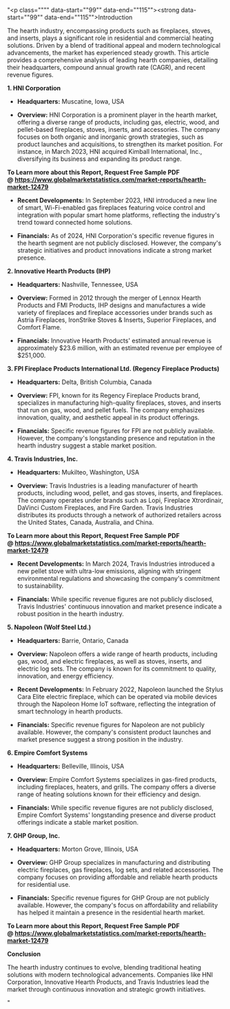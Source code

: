 "<p class="""" data-start=""99"" data-end=""115""><strong data-start=""99"" data-end=""115"">Introduction</strong></p>
<p class="""" data-start=""117"" data-end=""274""><span class=""relative -mx-px my-[-0.2rem] rounded px-px py-[0.2rem]"">The hearth industry, encompassing products such as fireplaces, stoves, and inserts, plays a significant role in residential and commercial heating solutions.</span> <span class=""relative -mx-px my-[-0.2rem] rounded px-px py-[0.2rem]"">Driven by a blend of traditional appeal and modern technological advancements, the market has experienced steady growth.</span> <span class=""relative -mx-px my-[-0.2rem] rounded px-px py-[0.2rem]"">This article provides a comprehensive analysis of leading hearth companies, detailing their headquarters, compound annual growth rate (CAGR), and recent revenue figures.</span></p>
<p class="""" data-start=""276"" data-end=""298""><strong data-start=""276"" data-end=""298"">1. HNI Corporation</strong></p>
<ul data-start=""300"" data-end=""916"">
<li class="""" data-start=""300"" data-end=""401"">
<p class="""" data-start=""302"" data-end=""401""><strong data-start=""302"" data-end=""319"">Headquarters:</strong> <span class=""relative -mx-px my-[-0.2rem] rounded px-px py-[0.2rem]"">Muscatine, Iowa, USA</span></p>
</li>
<li class="""" data-start=""402"" data-end=""619"">
<p class="""" data-start=""404"" data-end=""619""><strong data-start=""404"" data-end=""417"">Overview:</strong> <span class=""relative -mx-px my-[-0.2rem] rounded px-px py-[0.2rem]"">HNI Corporation is a prominent player in the hearth market, offering a diverse range of products, including gas, electric, wood, and pellet-based fireplaces, stoves, inserts, and accessories.</span> <span class=""relative -mx-px my-[-0.2rem] rounded px-px py-[0.2rem]"">The company focuses on both organic and inorganic growth strategies, such as product launches and acquisitions, to strengthen its market position.</span> <span class=""relative -mx-px my-[-0.2rem] rounded px-px py-[0.2rem]"">For instance, in March 2023, HNI acquired Kimball International, Inc., diversifying its business and expanding its product range.</span> </p>
</li>
</ul>
<p><strong>To Learn more about this Report, Request Free Sample PDF @&nbsp;<a href=""https://www.globalmarketstatistics.com/market-reports/hearth-market-12479"">https://www.globalmarketstatistics.com/market-reports/hearth-market-12479</a></strong></p>
<ul data-start=""300"" data-end=""916"">
<li class="""" data-start=""620"" data-end=""772"">
<p class="""" data-start=""622"" data-end=""772""><strong data-start=""622"" data-end=""646"">Recent Developments:</strong> <span class=""relative -mx-px my-[-0.2rem] rounded px-px py-[0.2rem]"">In September 2023, HNI introduced a new line of smart, Wi-Fi-enabled gas fireplaces featuring voice control and integration with popular smart home platforms, reflecting the industry's trend toward connected home solutions.</span></p>
</li>
<li class="""" data-start=""773"" data-end=""916"">
<p class="""" data-start=""775"" data-end=""916""><strong data-start=""775"" data-end=""790"">Financials:</strong> <span class=""relative -mx-px my-[-0.2rem] rounded px-px py-[0.2rem]"">As of 2024, HNI Corporation's specific revenue figures in the hearth segment are not publicly disclosed.</span> <span class=""relative -mx-px my-[-0.2rem] rounded px-px py-[0.2rem]"">However, the company's strategic initiatives and product innovations indicate a strong market presence.</span></p>
</li>
</ul>
<p class="""" data-start=""918"" data-end=""957""><strong data-start=""918"" data-end=""957"">2. Innovative Hearth Products (IHP)</strong></p>
<ul data-start=""959"" data-end=""1350"">
<li class="""" data-start=""959"" data-end=""1064"">
<p class="""" data-start=""961"" data-end=""1064""><strong data-start=""961"" data-end=""978"">Headquarters:</strong> <span class=""relative -mx-px my-[-0.2rem] rounded px-px py-[0.2rem]"">Nashville, Tennessee, USA</span></p>
</li>
<li class="""" data-start=""1065"" data-end=""1206"">
<p class="""" data-start=""1067"" data-end=""1206""><strong data-start=""1067"" data-end=""1080"">Overview:</strong> <span class=""relative -mx-px my-[-0.2rem] rounded px-px py-[0.2rem]"">Formed in 2012 through the merger of Lennox Hearth Products and FMI Products, IHP designs and manufactures a wide variety of fireplaces and fireplace accessories under brands such as Astria Fireplaces, IronStrike Stoves &amp; Inserts, Superior Fireplaces, and Comfort Flame.</span>&nbsp;</p>
</li>
<li class="""" data-start=""1207"" data-end=""1350"">
<p class="""" data-start=""1209"" data-end=""1350""><strong data-start=""1209"" data-end=""1224"">Financials:</strong> <span class=""relative -mx-px my-[-0.2rem] rounded px-px py-[0.2rem]"">Innovative Hearth Products' estimated annual revenue is approximately $23.6 million, with an estimated revenue per employee of $251,000.</span></p>
</li>
</ul>
<p class="""" data-start=""1352"" data-end=""1429""><strong data-start=""1352"" data-end=""1429"">3. FPI Fireplace Products International Ltd. (Regency Fireplace Products)</strong></p>
<ul data-start=""1431"" data-end=""1822"">
<li class="""" data-start=""1431"" data-end=""1536"">
<p class="""" data-start=""1433"" data-end=""1536""><strong data-start=""1433"" data-end=""1450"">Headquarters:</strong> <span class=""relative -mx-px my-[-0.2rem] rounded px-px py-[0.2rem]"">Delta, British Columbia, Canada</span></p>
</li>
<li class="""" data-start=""1537"" data-end=""1678"">
<p class="""" data-start=""1539"" data-end=""1678""><strong data-start=""1539"" data-end=""1552"">Overview:</strong> <span class=""relative -mx-px my-[-0.2rem] rounded px-px py-[0.2rem]"">FPI, known for its Regency Fireplace Products brand, specializes in manufacturing high-quality fireplaces, stoves, and inserts that run on gas, wood, and pellet fuels.</span> <span class=""relative -mx-px my-[-0.2rem] rounded px-px py-[0.2rem]"">The company emphasizes innovation, quality, and aesthetic appeal in its product offerings.</span></p>
</li>
<li class="""" data-start=""1679"" data-end=""1822"">
<p class="""" data-start=""1681"" data-end=""1822""><strong data-start=""1681"" data-end=""1696"">Financials:</strong> <span class=""relative -mx-px my-[-0.2rem] rounded px-px py-[0.2rem]"">Specific revenue figures for FPI are not publicly available.</span> <span class=""relative -mx-px my-[-0.2rem] rounded px-px py-[0.2rem]"">However, the company's longstanding presence and reputation in the hearth industry suggest a stable market position.</span></p>
</li>
</ul>
<p class="""" data-start=""1824"" data-end=""1854""><strong data-start=""1824"" data-end=""1854"">4. Travis Industries, Inc.</strong></p>
<ul data-start=""1856"" data-end=""2440"">
<li class="""" data-start=""1856"" data-end=""1961"">
<p class="""" data-start=""1858"" data-end=""1961""><strong data-start=""1858"" data-end=""1875"">Headquarters:</strong> <span class=""relative -mx-px my-[-0.2rem] rounded px-px py-[0.2rem]"">Mukilteo, Washington, USA</span></p>
</li>
<li class="""" data-start=""1962"" data-end=""2183"">
<p class="""" data-start=""1964"" data-end=""2183""><strong data-start=""1964"" data-end=""1977"">Overview:</strong> <span class=""relative -mx-px my-[-0.2rem] rounded px-px py-[0.2rem]"">Travis Industries is a leading manufacturer of hearth products, including wood, pellet, and gas stoves, inserts, and fireplaces.</span> <span class=""relative -mx-px my-[-0.2rem] rounded px-px py-[0.2rem]"">The company operates under brands such as Lopi, Fireplace Xtrordinair, DaVinci Custom Fireplaces, and Fire Garden.</span> <span class=""relative -mx-px my-[-0.2rem] rounded px-px py-[0.2rem]"">Travis Industries distributes its products through a network of authorized retailers across the United States, Canada, Australia, and China.</span> </p>
</li>
</ul>
<p><strong>To Learn more about this Report, Request Free Sample PDF @&nbsp;<a href=""https://www.globalmarketstatistics.com/market-reports/hearth-market-12479"">https://www.globalmarketstatistics.com/market-reports/hearth-market-12479</a></strong></p>
<ul data-start=""1856"" data-end=""2440"">
<li class="""" data-start=""2184"" data-end=""2336"">
<p class="""" data-start=""2186"" data-end=""2336""><strong data-start=""2186"" data-end=""2210"">Recent Developments:</strong> <span class=""relative -mx-px my-[-0.2rem] rounded px-px py-[0.2rem]"">In March 2024, Travis Industries introduced a new pellet stove with ultra-low emissions, aligning with stringent environmental regulations and showcasing the company's commitment to sustainability.</span></p>
</li>
<li class="""" data-start=""2337"" data-end=""2440"">
<p class="""" data-start=""2339"" data-end=""2440""><strong data-start=""2339"" data-end=""2354"">Financials:</strong> <span class=""relative -mx-px my-[-0.2rem] rounded px-px py-[0.2rem]"">While specific revenue figures are not publicly disclosed, Travis Industries' continuous innovation and market presence indicate a robust position in the hearth industry.</span></p>
</li>
</ul>
<p class="""" data-start=""2442"" data-end=""2475""><strong data-start=""2442"" data-end=""2475"">5. Napoleon (Wolf Steel Ltd.)</strong></p>
<ul data-start=""2477"" data-end=""3021"">
<li class="""" data-start=""2477"" data-end=""2582"">
<p class="""" data-start=""2479"" data-end=""2582""><strong data-start=""2479"" data-end=""2496"">Headquarters:</strong> <span class=""relative -mx-px my-[-0.2rem] rounded px-px py-[0.2rem]"">Barrie, Ontario, Canada</span></p>
</li>
<li class="""" data-start=""2583"" data-end=""2724"">
<p class="""" data-start=""2585"" data-end=""2724""><strong data-start=""2585"" data-end=""2598"">Overview:</strong> <span class=""relative -mx-px my-[-0.2rem] rounded px-px py-[0.2rem]"">Napoleon offers a wide range of hearth products, including gas, wood, and electric fireplaces, as well as stoves, inserts, and electric log sets.</span> <span class=""relative -mx-px my-[-0.2rem] rounded px-px py-[0.2rem]"">The company is known for its commitment to quality, innovation, and energy efficiency.</span></p>
</li>
<li class="""" data-start=""2725"" data-end=""2877"">
<p class="""" data-start=""2727"" data-end=""2877""><strong data-start=""2727"" data-end=""2751"">Recent Developments:</strong> <span class=""relative -mx-px my-[-0.2rem] rounded px-px py-[0.2rem]"">In February 2022, Napoleon launched the Stylus Cara Elite electric fireplace, which can be operated via mobile devices through the Napoleon Home IoT software, reflecting the integration of smart technology in hearth products.</span> </p>
</li>
<li class="""" data-start=""2878"" data-end=""3021"">
<p class="""" data-start=""2880"" data-end=""3021""><strong data-start=""2880"" data-end=""2895"">Financials:</strong> <span class=""relative -mx-px my-[-0.2rem] rounded px-px py-[0.2rem]"">Specific revenue figures for Napoleon are not publicly available.</span> <span class=""relative -mx-px my-[-0.2rem] rounded px-px py-[0.2rem]"">However, the company's consistent product launches and market presence suggest a strong position in the industry.</span></p>
</li>
</ul>
<p class="""" data-start=""3023"" data-end=""3052""><strong data-start=""3023"" data-end=""3052"">6. Empire Comfort Systems</strong></p>
<ul data-start=""3054"" data-end=""3405"">
<li class="""" data-start=""3054"" data-end=""3159"">
<p class="""" data-start=""3056"" data-end=""3159""><strong data-start=""3056"" data-end=""3073"">Headquarters:</strong> <span class=""relative -mx-px my-[-0.2rem] rounded px-px py-[0.2rem]"">Belleville, Illinois, USA</span></p>
</li>
<li class="""" data-start=""3160"" data-end=""3301"">
<p class="""" data-start=""3162"" data-end=""3301""><strong data-start=""3162"" data-end=""3175"">Overview:</strong> <span class=""relative -mx-px my-[-0.2rem] rounded px-px py-[0.2rem]"">Empire Comfort Systems specializes in gas-fired products, including fireplaces, heaters, and grills.</span> <span class=""relative -mx-px my-[-0.2rem] rounded px-px py-[0.2rem]"">The company offers a diverse range of heating solutions known for their efficiency and design.</span></p>
</li>
<li class="""" data-start=""3302"" data-end=""3405"">
<p class="""" data-start=""3304"" data-end=""3405""><strong data-start=""3304"" data-end=""3319"">Financials:</strong> <span class=""relative -mx-px my-[-0.2rem] rounded px-px py-[0.2rem]"">While specific revenue figures are not publicly disclosed, Empire Comfort Systems' longstanding presence and diverse product offerings indicate a stable market position.</span></p>
</li>
</ul>
<p class="""" data-start=""3407"" data-end=""3429""><strong data-start=""3407"" data-end=""3429"">7. GHP Group, Inc.</strong></p>
<ul data-start=""3431"" data-end=""3822"">
<li class="""" data-start=""3431"" data-end=""3536"">
<p class="""" data-start=""3433"" data-end=""3536""><strong data-start=""3433"" data-end=""3450"">Headquarters:</strong> <span class=""relative -mx-px my-[-0.2rem] rounded px-px py-[0.2rem]"">Morton Grove, Illinois, USA</span></p>
</li>
<li class="""" data-start=""3537"" data-end=""3678"">
<p class="""" data-start=""3539"" data-end=""3678""><strong data-start=""3539"" data-end=""3552"">Overview:</strong> <span class=""relative -mx-px my-[-0.2rem] rounded px-px py-[0.2rem]"">GHP Group specializes in manufacturing and distributing electric fireplaces, gas fireplaces, log sets, and related accessories.</span> <span class=""relative -mx-px my-[-0.2rem] rounded px-px py-[0.2rem]"">The company focuses on providing affordable and reliable hearth products for residential use.</span></p>
</li>
<li class="""" data-start=""3679"" data-end=""3822"">
<p class="""" data-start=""3681"" data-end=""3822""><strong data-start=""3681"" data-end=""3696"">Financials:</strong> <span class=""relative -mx-px my-[-0.2rem] rounded px-px py-[0.2rem]"">Specific revenue figures for GHP Group are not publicly available.</span> <span class=""relative -mx-px my-[-0.2rem] rounded px-px py-[0.2rem]"">However, the company's focus on affordability and reliability has helped it maintain a presence in the residential hearth market.</span></p>
</li>
</ul>
<p class="""" data-start=""3824"" data-end=""3838""><strong data-start=""3824"" data-end=""3838""><strong>To Learn more about this Report, Request Free Sample PDF @&nbsp;<a href=""https://www.globalmarketstatistics.com/market-reports/hearth-market-12479"">https://www.globalmarketstatistics.com/market-reports/hearth-market-12479</a></strong></strong></p>
<p class="""" data-start=""3824"" data-end=""3838""><strong data-start=""3824"" data-end=""3838"">Conclusion</strong></p>
<p class="""" data-start=""3840"" data-end=""4140"">The hearth industry continues to evolve, blending traditional heating solutions with modern technological advancements. Companies like HNI Corporation, Innovative Hearth Products, and Travis Industries lead the market through continuous innovation and strategic growth initiatives.</p>"
